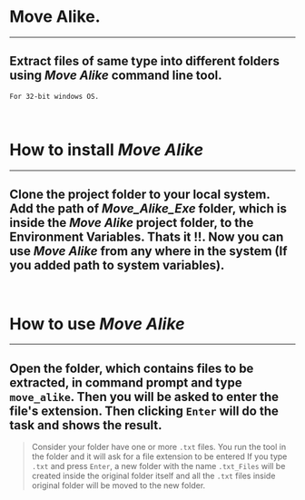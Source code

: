# Move Alike.
---

## Extract files of same type into different folders using *Move Alike* command line tool.
````
For 32-bit windows OS.
````
<br>

# How to install *Move Alike*
----

## Clone the project folder to your local system. Add the path of *Move_Alike_Exe* folder, which is inside the *Move Alike* project folder, to the Environment Variables. Thats it !!. Now you can use *Move Alike* from any where in the system (If you added path to system variables).
<br>

# How to use *Move Alike*
----

## Open the folder, which contains files to be extracted, in command prompt and type `move_alike`. Then you will be asked to enter the file's extension. Then clicking `Enter` will do the task and shows the result. 

> Consider your folder have one or more `.txt` files.
  You run the tool in the folder and it will ask for a file extension to be entered
  If you type `.txt` and press `Enter`, a new folder with the name `.txt_Files`
  will be created inside the original folder itself and all the `.txt` files inside original folder will be moved to the new folder.

  





